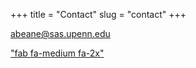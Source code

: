 +++
title = "Contact"
slug = "contact"
+++

abeane@sas.upenn.edu

["fab fa-medium fa-2x"](https:twitter.com/gusbeane)